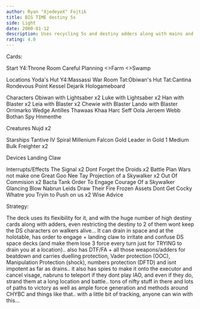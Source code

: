 ```yaml
---
author: Ryan "XjedeyeX" Fojtik
title: BIG TIME destiny 5s
side: Light
date: 2000-01-12
description: Uses recycling 5s and destiny adders along with mains and weapons to take it to the DS
rating: 4.0
---
```

Cards: 

Start
Y4:Throne Room
Careful Planning
<>Farm
<>Swamp

Locations
Yoda's Hut
Y4:Massassi War Room
Tat:Obiwan's Hut
Tat:Cantina
Rondevous Point
Kessel
Dejarik Hologameboard

Characters
Obiwan with Lightsaber x2
Luke with Lightsaber x2
Han with Blaster x2
Leia with Blaster x2
Chewie with Blaster
Lando with Blaster
Orrimarko
Wedge Antilles
Thawaas Khaa
Harc Seff
Oola
Jeroem Webb
Bothan Spy
Hnmenthe

Creatures
Nujd x2

Starships
Tantive IV
Spiral
Millenium Falcon
Gold Leader in Gold 1
Medium Bulk Freighter x2

Devices
Landing Claw

Interrupts/Effects
The Signal x2
Dont Forget the Droids x2
Battle Plan
Wars not make one Great
Goo Nee Tay
Projection of a Skywalker x2
Out Of Commision x2
Bacta Tank
Order To Engage
Courage Of a Skywalker
Glancing Blow
Nabrun Leids
Draw Their Fire
Frozen Assets
Dont Get Cocky
Whatre you Tryin to Push on us x2
Wise Advice 

Strategy: 

The deck uses its flexibility for it, and with the huge number of high destiny cards along with adders, even restricting the destiny to 2 of them wont keep the DS characters on walkers alive... It can drain in space and at the holotable, has order to engage + landing claw to irritate and confuse DS space decks (and make them lose 3 force every turn just for TRYING to drain you at a location).. also has DTF/FA + all those weapons/adders for beatdown and carries duelling protection, Vader protection (OOC), Manipulation Protection (shock), numbers protection (DFTD) and isnt impotent as far as drains.. it also has spies to make it onto the executor and cancel visage, nabruns to teleport if they dont play IAO, and even if they do, strand them at a long location and battle.. tons of nifty stuff in there and lots of paths to victory as well as ample force generation and methods around CHYBC and things like that.. with a little bit of tracking, anyone can win with this...  
